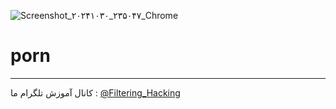 ![Screenshot_۲۰۲۴۱۰۳۰_۲۳۵۰۴۷_Chrome](https://github.com/user-attachments/assets/0c4989de-1dbd-4fef-8994-6632f153548f)
# porn
--------------------
کانال آموزش تلگرام ما :
[@Filtering_Hacking](https://t.me/Filtering_Hacking)
